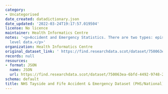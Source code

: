 ```yaml
---
category:
- Uncategorised
date_created: datadictionary.json
date_updated: '2022-03-24T19:17:57.019504'
license: No licence
maintainer: Health Informatics Centre
notes: '<p>Accident and Emergency Statistics. There are two types: episode and aggregate
  level data.</p>'
organization: Health Informatics Centre
original_dataset_link: ' https://find.researchdata.scot/dataset/750063ea-6bfd-4492-9748-2a18080cf6ea'
records: null
resources:
- format: JSON
  name: JSON
  url: https://find.researchdata.scot/dataset/750063ea-6bfd-4492-9748-2a18080cf6ea/resource/750063ea-6bfd-4492-9748-2a18080cf6ea/download/datadictionary.json
schema: default
title: NHS Tayside and Fife Accident & Emergency Dataset (PHS/National)
---
```

